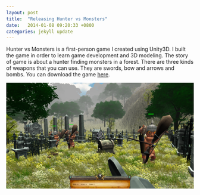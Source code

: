 ```yaml
---
layout: post
title:  "Releasing Hunter vs Monsters"
date:   2014-01-08 09:20:33 +0800
categories: jekyll update
---
```


Hunter vs Monsters is a first-person game I created using Unity3D. I built the game in order to learn game development and 3D modeling. The story of game is about a hunter finding monsters in a forest. There are three kinds of weapons that you can use. They are swords, bow and arrows and bombs. You can download the game [here](/assets/game.zip).

![screenshot](/assets/game.png)
